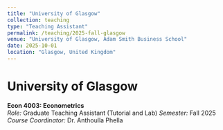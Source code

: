 ```yaml
---
title: "University of Glasgow"
collection: teaching
type: "Teaching Assistant"
permalink: /teaching/2025-fall-glasgow
venue: "University of Glasgow, Adam Smith Business School"
date: 2025-10-01
location: "Glasgow, United Kingdom"
---
```



University of Glasgow
=====================

**Econ 4003: Econometrics**  
*Role:* Graduate Teaching Assistant (Tutorial and Lab) 
*Semester:* Fall 2025  
*Course Coordinator:* Dr. Anthoulla Phella
